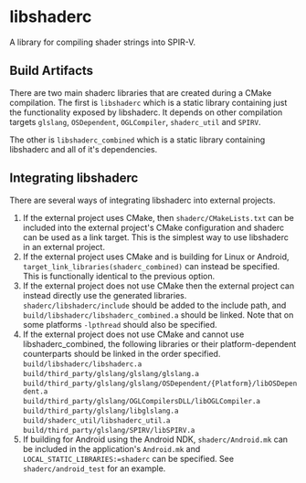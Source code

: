 # libshaderc

A library for compiling shader strings into SPIR-V.

## Build Artifacts

There are two main shaderc libraries that are created during a CMake
compilation. The first is `libshaderc` which is a static library 
containing just the functionality exposed by libshaderc. It depends 
on other compilation targets `glslang`, `OSDependent`, `OGLCompiler`,
`shaderc_util` and `SPIRV`.

The other is `libshaderc_combined` which is a static library containing
libshaderc and all of it's dependencies.


## Integrating libshaderc

There are several ways of integrating libshaderc into external projects.

1. If the external project uses CMake, then `shaderc/CMakeLists.txt` can be
included into the external project's CMake configuration and shaderc can be used
as a link target.
This is the simplest way to use libshaderc in an external project.
2. If the external project uses CMake and is building for Linux or Android,
`target_link_libraries(shaderc_combined)` can instead be specified. This is
functionally identical to the previous option.
3. If the external project does not use CMake then the external project can
instead directly use the generated libraries.  
`shaderc/libshaderc/include` should be added to the include path, and
`build/libshaderc/libshaderc_combined.a` should be linked. Note that on some
platforms `-lpthread` should also be specified.
4. If the external project does not use CMake and cannot use
libshaderc_combined, the following libraries or their platform-dependent
counterparts should be linked in the order specified.
 `build/libshaderc/libshaderc.a`  
 `build/third_party/glslang/glslang/glslang.a`  
 `build/third_party/glslang/glslang/OSDependent/{Platform}/libOSDependent.a`  
 `build/third_party/glslang/OGLCompilersDLL/libOGLCompiler.a`  
 `build/third_party/glslang/libglslang.a`  
 `build/shaderc_util/libshaderc_util.a`  
 `build/third_party/glslang/SPIRV/libSPIRV.a`
5. If building for Android using the Android NDK, `shaderc/Android.mk` can be
included in the application's `Android.mk` and `LOCAL_STATIC_LIBRARIES:=shaderc`
can be specified. See `shaderc/android_test` for an example.
